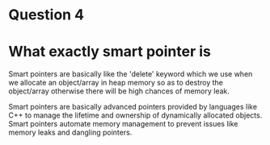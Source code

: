# Question 4
# What exactly smart pointer is
Smart pointers are basically like the 'delete' keyword which we use 
when we allocate an object/array in heap memory so as to destroy the 
object/array otherwise there will be high chances of memory leak.

Smart pointers are basically advanced pointers provided by languages 
like C++ to manage the lifetime and ownership of dynamically allocated objects.
Smart pointers automate memory management to prevent issues like memory leaks 
and dangling pointers.
